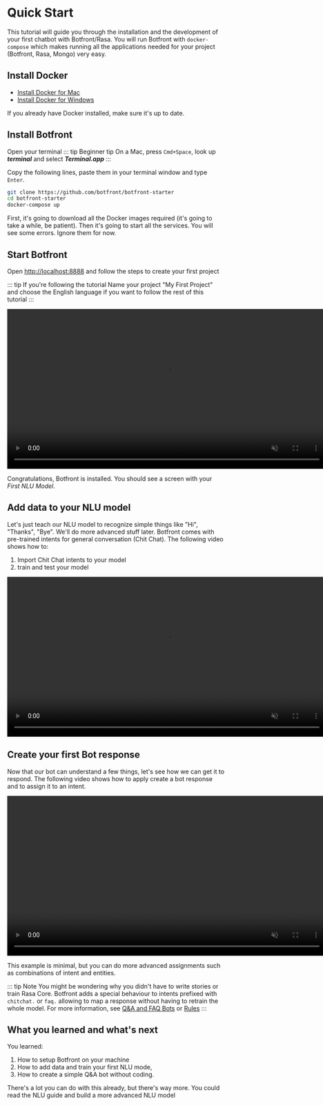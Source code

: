 # Quick Start

This tutorial will guide you through the installation and the development of your first chatbot with Botfront/Rasa. You will run Botfront with `docker-compose` which makes running all the applications needed for your project (Botfront, Rasa, Mongo) very easy.

## Install Docker

- [Install Docker for Mac](https://hub.docker.com/editions/community/docker-ce-desktop-mac)
- [Install Docker for Windows](https://hub.docker.com/editions/community/docker-ce-desktop-windows) 

If you already have Docker installed, make sure it's up to date.

## Install Botfront

Open your terminal 
::: tip Beginner tip
On a Mac, press `Cmd+Space`, look up **_terminal_** and select **_Terminal.app_**
:::

Copy the following lines, paste them in your terminal window and type `Enter`.

```bash
git clone https://github.com/botfront/botfront-starter
cd botfront-starter
docker-compose up
```

First, it's going to download all the Docker images required (it's going to take a while, be patient). Then it's going to start all the services. You will see some errors. Ignore them for now. 

## Start Botfront

Open [http://localhost:8888](http://localhost:8888) and follow the steps to create your first project

::: tip If you're following the tutorial
Name your project "My First Project" and choose the English language if you want to follow the rest of this tutorial
:::

<video autoplay muted loop width="740" controls>
  <source src="../../videos/setup.mp4" type="video/mp4">
  Your browser does not support the video tag.
</video> 

Congratulations, Botfront is installed. You should see a screen with your _First NLU Model_.

## Add data to your NLU model

Let's just teach our NLU model to recognize simple things like "Hi", "Thanks", "Bye". We'll do more advanced stuff later.
Botfront comes with pre-trained intents for general conversation (Chit Chat). The following video shows how to:
1. Import Chit Chat intents to your model
2. train and test your model

<video autoplay muted loop width="740" controls>
  <source src="../../videos/nlu_quickstart.mp4" type="video/mp4">
  Your browser does not support the video tag.
</video> 


## Create your first Bot response

Now that our bot can understand a few things, let's see how we can get it to respond. The following video shows how to apply create a bot response and to assign it to an intent.

<video autoplay muted loop width="740" controls>
  <source src="../../videos/bot_responses_quickstart.mp4" type="video/mp4">
  Your browser does not support the video tag.
</video> 

This example is minimal, but you can do more advanced assignments such as combinations of intent and entities.

::: tip Note
You might be wondering why you didn't have to write stories or train Rasa Core. Botfront adds a special behaviour to intents prefixed with `chitchat.` or `faq.` allowing to map a response without having to retrain the whole model.
For more information, see [Q&A and FAQ Bots](/guide/bot-responses/#q-a-faq-bots) or [Rules](/guide/users/rules.html)
:::

## What you learned and what's next
You learned:

1. How to setup Botfront on your machine
2. How to add data and train your first NLU mode,
3. How to create a simple Q&A bot without coding.

There's a lot you can do with this already, but there's way more. You could read the NLU guide and build a more advanced NLU model








